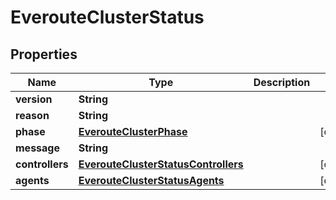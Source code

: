 

# EverouteClusterStatus


## Properties

Name | Type | Description | Notes
------------ | ------------- | ------------- | -------------
**version** | **String** |  | 
**reason** | **String** |  | 
**phase** | [**EverouteClusterPhase**](EverouteClusterPhase.md) |  |  [optional]
**message** | **String** |  | 
**controllers** | [**EverouteClusterStatusControllers**](EverouteClusterStatusControllers.md) |  |  [optional]
**agents** | [**EverouteClusterStatusAgents**](EverouteClusterStatusAgents.md) |  |  [optional]



